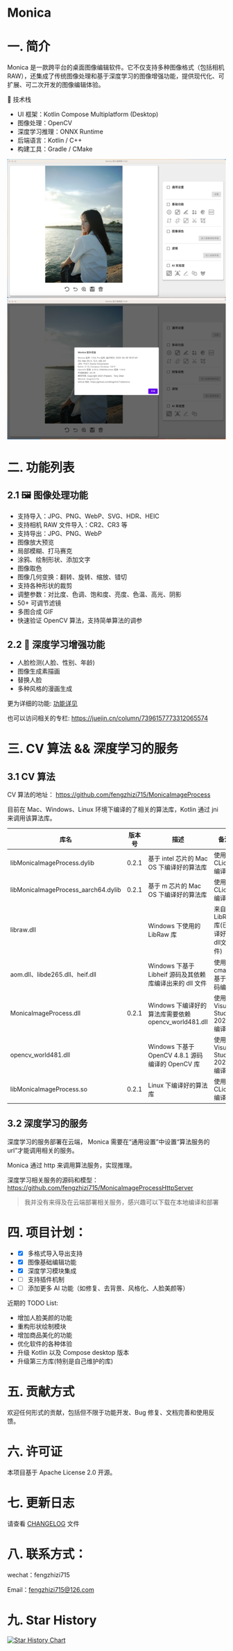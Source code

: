 # Monica

# 一. 简介
Monica 是一款跨平台的桌面图像编辑软件。它不仅支持多种图像格式（包括相机 RAW），还集成了传统图像处理和基于深度学习的图像增强功能，提供现代化、可扩展、可二次开发的图像编辑体验。

🧪 技术栈
* UI 框架：Kotlin Compose Multiplatform (Desktop)
* 图像处理：OpenCV
* 深度学习推理：ONNX Runtime
* 后端语言：Kotlin / C++
* 构建工具：Gradle / CMake

![](images/screenshot.png)
![](images/screenshot-version.png)


# 二. 功能列表

## 2.1 🖼️ 图像处理功能
* 支持导入：JPG、PNG、WebP、SVG、HDR、HEIC
* 支持相机 RAW 文件导入：CR2、CR3 等
* 支持导出：JPG、PNG、WebP
* 图像放大预览
* 局部模糊、打马赛克
* 涂鸦、绘制形状、添加文字
* 图像取色
* 图像几何变换：翻转、旋转、缩放、错切
* 支持各种形状的裁剪
* 调整参数：对比度、色调、饱和度、亮度、色温、高光、阴影
* 50+ 可调节滤镜
* 多图合成 GIF
* 快速验证 OpenCV 算法，支持简单算法的调参

## 2.2 🤖 深度学习增强功能
* 人脸检测(人脸、性别、年龄)
* 图像生成素描画
* 替换人脸
* 多种风格的漫画生成


更为详细的功能: [功能详见](FUNCTION.md)

也可以访问相关的专栏: https://juejin.cn/column/7396157773312065574


# 三. CV 算法 && 深度学习的服务

## 3.1 CV 算法

CV 算法的地址：
https://github.com/fengzhizi715/MonicaImageProcess

目前在 Mac、Windows、Linux 环境下编译的了相关的算法库，Kotlin 通过 jni 来调用该算法库。


| 库名                                  | 版本号   | 描述                                       | 备注                       |
|-------------------------------------|-------|------------------------------------------|--------------------------|
| libMonicaImageProcess.dylib         | 0.2.1 | 基于 intel 芯片的 Mac OS 下编译好的算法库             | 使用 CLion 编译              |
| libMonicaImageProcess_aarch64.dylib | 0.2.1 | 基于 m 芯片的 Mac OS 下编译好的算法库                 | 使用 CLion 编译              |
| libraw.dll                          |       | Windows 下使用的 LibRaw 库                    | 来自 LibRaw 库(已编译好的dll文件)  |
| aom.dll、libde265.dll、heif.dll      |       | Windows 下基于 Libheif 源码及其依赖库编译出来的 dll 文件  | 使用 cmake 基于源码编译          |
| MonicaImageProcess.dll              | 0.2.1 | Windows 下编译好的算法库需要依赖 opencv_world481.dll | 使用 Visual Studio 2022 编译 |
| opencv_world481.dll                 |       | Windows 下基于 OpenCV 4.8.1 源码编译的 OpenCV 库  | 使用 Visual Studio 2022 编译 |
| libMonicaImageProcess.so            | 0.2.1 | Linux 下编译好的算法库                           | 使用 CLion 编译              |


## 3.2 深度学习的服务

深度学习的服务部署在云端， Monica 需要在“通用设置”中设置“算法服务的url”才能调用相关的服务。

Monica 通过 http 来调用算法服务，实现推理。

深度学习相关服务的源码和模型：https://github.com/fengzhizi715/MonicaImageProcessHttpServer

> 我并没有来得及在云端部署相关服务，感兴趣可以下载在本地编译和部署


# 四. 项目计划：
* - [x] 多格式导入导出支持
* - [x] 图像基础编辑功能
* - [x] 深度学习模块集成
* - [ ] 支持插件机制
* - [ ] 添加更多 AI 功能（如修复、去背景、风格化、人脸美颜等）

近期的 TODO List: 

* 增加人脸美颜的功能
* 重构形状绘制模块
* 增加商品美化的功能
* 优化软件的各种体验
* 升级 Kotlin 以及 Compose desktop 版本
* 升级第三方库(特别是自己维护的库)


# 五. 贡献方式
欢迎任何形式的贡献，包括但不限于功能开发、Bug 修复、文档完善和使用反馈。


# 六. 许可证
本项目基于 Apache License 2.0 开源。


# 七. 更新日志

请查看 [CHANGELOG](CHANGELOG.md) 文件


# 八. 联系方式：

wechat：fengzhizi715

Email：fengzhizi715@126.com


# 九. Star History

[![Star History Chart](https://api.star-history.com/svg?repos=fengzhizi715/Monica&type=Date)](https://star-history.com/#fengzhizi715/Monica&Date)
